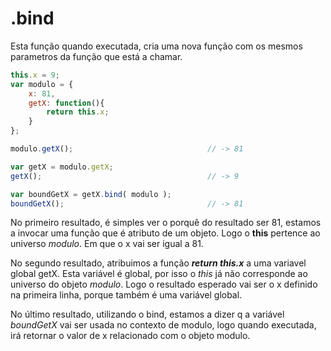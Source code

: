 # .bind

Esta função quando executada, cria uma nova função com os mesmos parametros da
função que está a chamar.

```js
this.x = 9;
var modulo = {
    x: 81,
    getX: function(){
        return this.x;
    }
};

modulo.getX();                              // -> 81

var getX = modulo.getX;
getX();                                     // -> 9

var boundGetX = getX.bind( modulo );
boundGetX();                                // -> 81


```

No primeiro resultado, é simples ver o porquê do resultado ser 81, estamos a
invocar uma função que é atributo de um objeto. Logo o **this** pertence ao
universo *modulo*. Em que o x vai ser igual a 81.


No segundo resultado, atribuimos a função ***return this.x*** a uma variavel
global getX. Esta variável é global, por isso o *this* já não corresponde
ao universo do objeto *modulo*. Logo o resultado esperado vai ser o x definido
na primeira linha, porque também é uma variável global.


No último resultado, utilizando o bind, estamos a dizer q a variável *boundGetX*
vai ser usada no contexto de modulo, logo quando executada, irá retornar o valor
de x relacionado com o objeto modulo.
